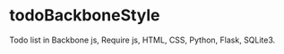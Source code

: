 todoBackboneStyle
=================

Todo list in Backbone js, Require js, HTML, CSS, Python, Flask, SQLite3.
